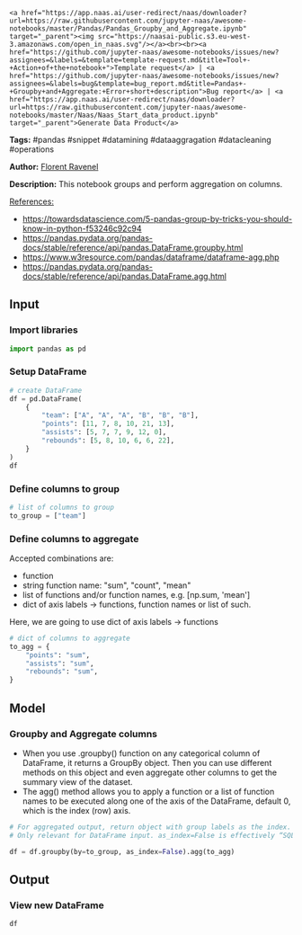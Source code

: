     <a href="https://app.naas.ai/user-redirect/naas/downloader?url=https://raw.githubusercontent.com/jupyter-naas/awesome-notebooks/master/Pandas/Pandas_Groupby_and_Aggregate.ipynb" target="_parent"><img src="https://naasai-public.s3.eu-west-3.amazonaws.com/open_in_naas.svg"/></a><br><br><a href="https://github.com/jupyter-naas/awesome-notebooks/issues/new?assignees=&labels=&template=template-request.md&title=Tool+-+Action+of+the+notebook+">Template request</a> | <a href="https://github.com/jupyter-naas/awesome-notebooks/issues/new?assignees=&labels=bug&template=bug_report.md&title=Pandas+-+Groupby+and+Aggregate:+Error+short+description">Bug report</a> | <a href="https://app.naas.ai/user-redirect/naas/downloader?url=https://raw.githubusercontent.com/jupyter-naas/awesome-notebooks/master/Naas/Naas_Start_data_product.ipynb" target="_parent">Generate Data Product</a>

**Tags:** #pandas #snippet #datamining #dataaggragation #datacleaning #operations

**Author:** [Florent Ravenel](https://www.linkedin.com/in/florent-ravenel/)

**Description:** This notebook groups and perform aggregation on columns.

<u>References:</u> 
- https://towardsdatascience.com/5-pandas-group-by-tricks-you-should-know-in-python-f53246c92c94
- https://pandas.pydata.org/pandas-docs/stable/reference/api/pandas.DataFrame.groupby.html
- https://www.w3resource.com/pandas/dataframe/dataframe-agg.php
- https://pandas.pydata.org/pandas-docs/stable/reference/api/pandas.DataFrame.agg.html

## Input

### Import libraries


```python
import pandas as pd
```

### Setup DataFrame


```python
# create DataFrame
df = pd.DataFrame(
    {
        "team": ["A", "A", "A", "B", "B", "B"],
        "points": [11, 7, 8, 10, 21, 13],
        "assists": [5, 7, 7, 9, 12, 0],
        "rebounds": [5, 8, 10, 6, 6, 22],
    }
)
df
```

### Define columns to group


```python
# list of columns to group
to_group = ["team"]
```

### Define columns to aggregate
Accepted combinations are:
- function
- string function name: "sum", "count", "mean"
- list of functions and/or function names, e.g. [np.sum, 'mean']
- dict of axis labels -> functions, function names or list of such.

Here, we are going to use dict of axis labels -> functions


```python
# dict of columns to aggregate
to_agg = {
    "points": "sum",
    "assists": "sum",
    "rebounds": "sum",
}
```

## Model

### Groupby and Aggregate columns
- When you use .groupby() function on any categorical column of DataFrame, it returns a GroupBy object. Then you can use different methods on this object and even aggregate other columns to get the summary view of the dataset.
- The agg() method allows you to apply a function or a list of function names to be executed along one of the axis of the DataFrame, default 0, which is the index (row) axis.


```python
# For aggregated output, return object with group labels as the index.
# Only relevant for DataFrame input. as_index=False is effectively “SQL-style” grouped output.

df = df.groupby(by=to_group, as_index=False).agg(to_agg)
```

## Output

### View new DataFrame


```python
df
```
